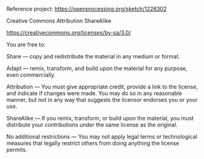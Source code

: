 Reference project: https://openprocessing.org/sketch/1228302

Creative Commons Attribution ShareAlike

https://creativecommons.org/licenses/by-sa/3.0/

You are free to:

Share — copy and redistribute the material in any medium or format.

Adapt — remix, transform, and build upon the material for any purpose, even commercially.

Attribution — You must give appropriate credit, provide a link to the license, and indicate if changes were made. You may do so in any reasonable manner, but not in any way that suggests the licensor endorses you or your use.

ShareAlike — If you remix, transform, or build upon the material, you must distribute your contributions under the same license as the original.

No additional restrictions — You may not apply legal terms or technological measures that legally restrict others from doing anything the license permits.
